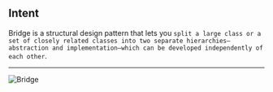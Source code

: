 ## Intent

Bridge is a structural design pattern that lets you `split a large class or a set of closely related classes into two separate hierarchies—abstraction and implementation—which can be developed independently of each other`.

***

![Bridge](https://github.com/muarshad01/Python-Design-Patterns/blob/main/Structural_Design_Patterns/Bridge/images/bridge.png)
